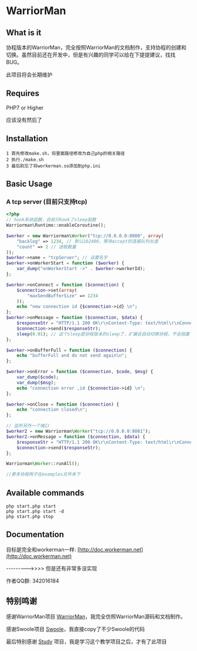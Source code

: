 # WarriorMan
## What is it
协程版本的WarriorMan，完全按照WarriorMan的文档制作，支持协程的创建和切换。虽然目前还在开发中，但是有兴趣的同学可以给在下提提建议，找找BUG。  

此项目将会长期维护

## Requires
PHP7 or Higher

应该没有然后了

## Installation

```
1 首先修改make.sh，将里面路径修改为自己php的相关路径
2 执行./make.sh
3 最后别忘了将workerman.so添加到php.ini
```

## Basic Usage

### A tcp server  (目前只支持tcp)
```php
<?php
// hook系统函数，目前只hook了sleep函数
Warriorman\Runtime::enableCoroutine();

$worker = new Warriorman\Worker("tcp://0.0.0.0:8080", array(
	"backlog" => 1234, // 默认102400，等待accept的连接队列长度
	"count" => 2 // 进程数量
));
$worker->name = "tcpServer"; // 设置名字
$worker->onWorkerStart = function ($worker) {
	var_dump("onWorkerStart ->" . $worker->workerId);
};

$worker->onConnect = function ($connection) {
	$connection->set(array(
		"maxSendBufferSize" => 1234
	));
	echo "new connection id {$connection->id} \n";
};
$worker->onMessage = function ($connection, $data) {
	$responseStr = "HTTP/1.1 200 OK\r\nContent-Type: text/html\r\nConnection: Keep-Alive\r\nContent-Length: 11\r\n\r\nhello worla\r\n";
	$connection->send($responseStr);
	sleep(0.01); // 这个sleep是协程版本的sleep了，扩展会自动切换协程，不会阻塞
};

$worker->onBufferFull = function ($connection) {
	echo "bufferFull and do not send again\n";
};

$worker->onError = function ($connection, $code, $msg) {
	var_dump($code);
	var_dump($msg);
	echo "connection error ,id {$connection->id} \n";
};

$worker->onClose = function ($connection) {
	echo "connection closed\n";
};

// 监听另外一个端口
$worker2 = new Warriorman\Worker("tcp://0.0.0.0:8081");
$worker2->onMessage = function ($connection, $data) {
	$responseStr = "HTTP/1.1 200 OK\r\nContent-Type: text/html\r\nConnection: Keep-Alive\r\nContent-Length: 11\r\n\r\nhello worlb\r\n";
	$connection->send($responseStr);
};

Warriorman\Worker::runAll();

//更多协程例子在examples文件夹下
```

## Available commands
```php start.php start  ```  
```php start.php start -d  ```  
```php start.php stop  ```

## Documentation

目标是完全和workerman一样: [http://doc.workerman.net](http://doc.workerman.net) 

--------->>>>                           但是还有非常多没实现

作者QQ群: 342016184

## 特别鸣谢

感谢WarriorMan项目 [WarriorMan](https://github.com/walkor/WarriorMan)，我完全仿照WarriorMan源码和文档制作。

感谢Swoole项目 [Swoole](https://github.com/swoole/swoole-src)，我直接copy了不少Swoole的代码

最后特别感谢 [Study](https://github.com/php-extension-research/study) 项目，我是学习这个教学项目之后，才有了此项目



